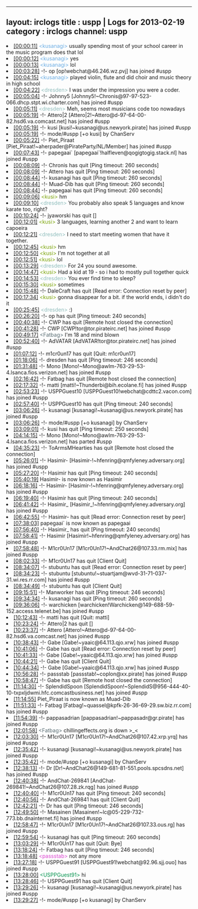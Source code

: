 
---
layout: irclogs
title : uspp | Logs for 2013-02-19
category : irclogs
channel: uspp
---
<li class="logitem"><a href="#00:00:11" name="00:00:11" class="time">[00:00:11]</a> <span class="person" style="color:#6aace3">&lt;kusanagi&gt;</span> usually spending most of your school career in the music program does that lol </li>
<li class="logitem"><a href="#00:00:12" name="00:00:12" class="time">[00:00:12]</a> <span class="person" style="color:#6aace3">&lt;kusanagi&gt;</span> yes </li>
<li class="logitem"><a href="#00:00:13" name="00:00:13" class="time">[00:00:13]</a> <span class="person" style="color:#6aace3">&lt;kusanagi&gt;</span> lol </li>
<li class="logitem"><a href="#00:03:28" name="00:03:28" class="time">[00:03:28]</a> -!- <span class="join">op</span> [op!webchat@46.246.wz.pvj] has joined #uspp </li>
<li class="logitem"><a href="#00:04:15" name="00:04:15" class="time">[00:04:15]</a> <span class="person" style="color:#6aace3">&lt;kusanagi&gt;</span> played violin, flute and did choir and music theory in high school </li>
<li class="logitem"><a href="#00:04:22" name="00:04:22" class="time">[00:04:22]</a> <span class="person" style="color:#90bebd">&lt;dresden&gt;</span> I was under the impression you were a coder. </li>
<li class="logitem"><a href="#00:05:04" name="00:05:04" class="time">[00:05:04]</a> -!- <span class="join">Johnny5</span> [Johnny5!~Chronis@97-97-523-066.dhcp.stpt.wi.charter.com] has joined #uspp </li>
<li class="logitem"><a href="#00:05:11" name="00:05:11" class="time">[00:05:11]</a> <span class="person" style="color:#90bebd">&lt;dresden&gt;</span> Meh, seems most musicians code too nowadays </li>
<li class="logitem"><a href="#00:05:19" name="00:05:19" class="time">[00:05:19]</a> -!- <span class="join">Attero|2</span> [Attero|2!~Attero@d-97-64-00-82.hsd6.va.comcast.net] has joined #uspp </li>
<li class="logitem"><a href="#00:05:19" name="00:05:19" class="time">[00:05:19]</a> -!- <span class="join">kusi</span> [kusi!~kusanagi@us.newyork.pirate] has joined #uspp </li>
<li class="logitem"><a href="#00:05:19" name="00:05:19" class="time">[00:05:19]</a> -!- mode/<span class="mode">#uspp</span> [+o kusi] by ChanServ </li>
<li class="logitem"><a href="#00:05:22" name="00:05:22" class="time">[00:05:22]</a> -!- <span class="join">Piet_Piraat</span> [Piet_Piraat!~aherpader@PirateParty/NL/Member] has joined #uspp </li>
<li class="logitem"><a href="#00:07:43" name="00:07:43" class="time">[00:07:43]</a> -!- <span class="join">papegaai`</span> [papegaai`!halfleven@qogigtogig.stack.nl] has joined #uspp </li>
<li class="logitem"><a href="#00:08:09" name="00:08:09" class="time">[00:08:09]</a> -!- <span class="quit">Chronis</span> has quit [Ping timeout: 260 seconds] </li>
<li class="logitem"><a href="#00:08:09" name="00:08:09" class="time">[00:08:09]</a> -!- <span class="quit">Attero</span> has quit [Ping timeout: 260 seconds] </li>
<li class="logitem"><a href="#00:08:44" name="00:08:44" class="time">[00:08:44]</a> -!- <span class="quit">kusanagi</span> has quit [Ping timeout: 260 seconds] </li>
<li class="logitem"><a href="#00:08:44" name="00:08:44" class="time">[00:08:44]</a> -!- <span class="quit">Muad-Dib</span> has quit [Ping timeout: 260 seconds] </li>
<li class="logitem"><a href="#00:08:44" name="00:08:44" class="time">[00:08:44]</a> -!- <span class="quit">papegaai</span> has quit [Ping timeout: 260 seconds] </li>
<li class="logitem"><a href="#00:09:06" name="00:09:06" class="time">[00:09:06]</a> <span class="person" style="color:#7aa308">&lt;kusi&gt;</span> hm </li>
<li class="logitem"><a href="#00:09:10" name="00:09:10" class="time">[00:09:10]</a> <span class="person" style="color:#90bebd">&lt;dresden&gt;</span> You probably also speak 5 languages and know karate too, right? </li>
<li class="logitem"><a href="#00:10:24" name="00:10:24" class="time">[00:10:24]</a> -!- <span class="quit">jyaworski</span> has quit [] </li>
<li class="logitem"><a href="#00:12:01" name="00:12:01" class="time">[00:12:01]</a> <span class="person" style="color:#7aa308">&lt;kusi&gt;</span> 3 languages, learning another 2 and want to learn capoeira </li>
<li class="logitem"><a href="#00:12:21" name="00:12:21" class="time">[00:12:21]</a> <span class="person" style="color:#90bebd">&lt;dresden&gt;</span> I need to start meeting women that have it together. </li>
<li class="logitem"><a href="#00:12:45" name="00:12:45" class="time">[00:12:45]</a> <span class="person" style="color:#7aa308">&lt;kusi&gt;</span> hm </li>
<li class="logitem"><a href="#00:12:50" name="00:12:50" class="time">[00:12:50]</a> <span class="person" style="color:#7aa308">&lt;kusi&gt;</span> I'm not together at all </li>
<li class="logitem"><a href="#00:12:51" name="00:12:51" class="time">[00:12:51]</a> <span class="person" style="color:#7aa308">&lt;kusi&gt;</span> lol </li>
<li class="logitem"><a href="#00:13:29" name="00:13:29" class="time">[00:13:29]</a> <span class="person" style="color:#90bebd">&lt;dresden&gt;</span> For 24 you sound awesome. </li>
<li class="logitem"><a href="#00:14:47" name="00:14:47" class="time">[00:14:47]</a> <span class="person" style="color:#7aa308">&lt;kusi&gt;</span> Had a kid at 19 - so i had to mostly pull together quick </li>
<li class="logitem"><a href="#00:14:53" name="00:14:53" class="time">[00:14:53]</a> <span class="person" style="color:#90bebd">&lt;dresden&gt;</span> You ever find time to sleep? </li>
<li class="logitem"><a href="#00:15:30" name="00:15:30" class="time">[00:15:30]</a> <span class="person" style="color:#7aa308">&lt;kusi&gt;</span> sometimes </li>
<li class="logitem"><a href="#00:15:48" name="00:15:48" class="time">[00:15:48]</a> -!- <span class="quit">DaleCraft</span> has quit [Read error: Connection reset by peer] </li>
<li class="logitem"><a href="#00:17:34" name="00:17:34" class="time">[00:17:34]</a> <span class="person" style="color:#7aa308">&lt;kusi&gt;</span> gonna disappear for a bit. if the world ends, i didn't do it </li>
<li class="logitem"><a href="#00:25:45" name="00:25:45" class="time">[00:25:45]</a> <span class="person" style="color:#90bebd">&lt;dresden&gt;</span> :) </li>
<li class="logitem"><a href="#00:26:20" name="00:26:20" class="time">[00:26:20]</a> -!- <span class="quit">op</span> has quit [Ping timeout: 240 seconds] </li>
<li class="logitem"><a href="#00:40:38" name="00:40:38" class="time">[00:40:38]</a> -!- <span class="quit">CWP</span> has quit [Remote host closed the connection] </li>
<li class="logitem"><a href="#00:41:28" name="00:41:28" class="time">[00:41:28]</a> -!- <span class="join">CWP</span> [CWP!tor@tor.pirateirc.net] has joined #uspp </li>
<li class="logitem"><a href="#00:49:17" name="00:49:17" class="time">[00:49:17]</a> <span class="person" style="color:#596d73">&lt;Fatbag&gt;</span> I'm 18 and mind blown </li>
<li class="logitem"><a href="#00:52:40" name="00:52:40" class="time">[00:52:40]</a> -!- <span class="join">AdVATAR</span> [AdVATAR!tor@tor.pirateirc.net] has joined #uspp </li>
<li class="logitem"><a href="#01:07:12" name="01:07:12" class="time">[01:07:12]</a> -!- <span class="quit">m1cr0un17</span> has quit [Quit: m1cr0un17] </li>
<li class="logitem"><a href="#01:18:06" name="01:18:06" class="time">[01:18:06]</a> -!- <span class="quit">dresden</span> has quit [Ping timeout: 246 seconds] </li>
<li class="logitem"><a href="#01:31:48" name="01:31:48" class="time">[01:31:48]</a> -!- <span class="join">Mono</span> [Mono!~Mono@awlm-763-29-53-4.lsanca.fios.verizon.net] has joined #uspp </li>
<li class="logitem"><a href="#02:16:42" name="02:16:42" class="time">[02:16:42]</a> -!- <span class="quit">Fatbag</span> has quit [Remote host closed the connection] </li>
<li class="logitem"><a href="#02:17:32" name="02:17:32" class="time">[02:17:32]</a> -!- <span class="join">matti</span> [matti!~Thunderbi@bih.ecolane.fi] has joined #uspp </li>
<li class="logitem"><a href="#02:53:23" name="02:53:23" class="time">[02:53:23]</a> -!- <span class="join">USPPGuest10</span> [USPPGuest10!webchat@cdttc2.vacon.com] has joined #uspp </li>
<li class="logitem"><a href="#02:57:40" name="02:57:40" class="time">[02:57:40]</a> -!- <span class="quit">USPPGuest10</span> has quit [Ping timeout: 240 seconds] </li>
<li class="logitem"><a href="#03:06:26" name="03:06:26" class="time">[03:06:26]</a> -!- <span class="join">kusanagi</span> [kusanagi!~kusanagi@us.newyork.pirate] has joined #uspp </li>
<li class="logitem"><a href="#03:06:26" name="03:06:26" class="time">[03:06:26]</a> -!- mode/<span class="mode">#uspp</span> [+o kusanagi] by ChanServ </li>
<li class="logitem"><a href="#03:09:01" name="03:09:01" class="time">[03:09:01]</a> -!- <span class="quit">kusi</span> has quit [Ping timeout: 250 seconds] </li>
<li class="logitem"><a href="#04:14:15" name="04:14:15" class="time">[04:14:15]</a> -!- <span class="part">Mono</span> [Mono!~Mono@awlm-763-29-53-4.lsanca.fios.verizon.net] has parted #uspp </li>
<li class="logitem"><a href="#04:35:23" name="04:35:23" class="time">[04:35:23]</a> -!- <span class="quit">ToArmsMHearties</span> has quit [Remote host closed the connection] </li>
<li class="logitem"><a href="#05:26:01" name="05:26:01" class="time">[05:26:01]</a> -!- <span class="join">Hasimir-</span> [Hasimir-!~hfenring@qmfyleney.adversary.org] has joined #uspp </li>
<li class="logitem"><a href="#05:27:20" name="05:27:20" class="time">[05:27:20]</a> -!- <span class="quit">Hasimir</span> has quit [Ping timeout: 240 seconds] </li>
<li class="logitem"><a href="#05:40:19" name="05:40:19" class="time">[05:40:19]</a> <span class="nick">Hasimir-</span> is now known as <span class="nick">Hasimir</span> </li>
<li class="logitem"><a href="#06:18:16" name="06:18:16" class="time">[06:18:16]</a> -!- <span class="join">Hasimir-</span> [Hasimir-!~hfenring@qmfyleney.adversary.org] has joined #uspp </li>
<li class="logitem"><a href="#06:19:40" name="06:19:40" class="time">[06:19:40]</a> -!- <span class="quit">Hasimir</span> has quit [Ping timeout: 240 seconds] </li>
<li class="logitem"><a href="#06:41:42" name="06:41:42" class="time">[06:41:42]</a> -!- <span class="join">Hasimir_</span> [Hasimir_!~hfenring@qmfyleney.adversary.org] has joined #uspp </li>
<li class="logitem"><a href="#06:42:55" name="06:42:55" class="time">[06:42:55]</a> -!- <span class="quit">Hasimir-</span> has quit [Read error: Connection reset by peer] </li>
<li class="logitem"><a href="#07:38:03" name="07:38:03" class="time">[07:38:03]</a> <span class="nick">papegaai`</span> is now known as <span class="nick">papegaai</span> </li>
<li class="logitem"><a href="#07:56:40" name="07:56:40" class="time">[07:56:40]</a> -!- <span class="quit">Hasimir_</span> has quit [Ping timeout: 240 seconds] </li>
<li class="logitem"><a href="#07:58:41" name="07:58:41" class="time">[07:58:41]</a> -!- <span class="join">Hasimir</span> [Hasimir!~hfenring@qmfyleney.adversary.org] has joined #uspp </li>
<li class="logitem"><a href="#07:58:48" name="07:58:48" class="time">[07:58:48]</a> -!- <span class="join">M1cr0Un17</span> [M1cr0Un17!~AndChat26@107.33.rm.mix] has joined #uspp </li>
<li class="logitem"><a href="#08:02:33" name="08:02:33" class="time">[08:02:33]</a> -!- <span class="quit">M1cr0Un17</span> has quit [Client Quit] </li>
<li class="logitem"><a href="#08:34:07" name="08:34:07" class="time">[08:34:07]</a> -!- <span class="quit">stubuntu</span> has quit [Read error: Connection reset by peer] </li>
<li class="logitem"><a href="#08:34:23" name="08:34:23" class="time">[08:34:23]</a> -!- <span class="join">stubuntu</span> [stubuntu!~stuartjam@wvd-31-71-037-31.wi.res.rr.com] has joined #uspp </li>
<li class="logitem"><a href="#08:34:49" name="08:34:49" class="time">[08:34:49]</a> -!- <span class="quit">stubuntu</span> has quit [Client Quit] </li>
<li class="logitem"><a href="#09:15:51" name="09:15:51" class="time">[09:15:51]</a> -!- <span class="quit">Manworker</span> has quit [Ping timeout: 246 seconds] </li>
<li class="logitem"><a href="#09:34:34" name="09:34:34" class="time">[09:34:34]</a> -!- <span class="quit">kusanagi</span> has quit [Ping timeout: 260 seconds] </li>
<li class="logitem"><a href="#09:36:06" name="09:36:06" class="time">[09:36:06]</a> -!- <span class="join">warchicken</span> [warchicken!Warchicken@149-688-59-152.access.telenet.be] has joined #uspp </li>
<li class="logitem"><a href="#10:12:43" name="10:12:43" class="time">[10:12:43]</a> -!- <span class="quit">matti</span> has quit [Quit: matti] </li>
<li class="logitem"><a href="#10:23:24" name="10:23:24" class="time">[10:23:24]</a> -!- <span class="quit">Attero|2</span> has quit [] </li>
<li class="logitem"><a href="#10:23:37" name="10:23:37" class="time">[10:23:37]</a> -!- <span class="join">Attero</span> [Attero!~Attero@d-97-64-00-82.hsd6.va.comcast.net] has joined #uspp </li>
<li class="logitem"><a href="#10:38:43" name="10:38:43" class="time">[10:38:43]</a> -!- <span class="join">Gabe</span> [Gabe!~yaaic@64.113.qjo.xrw] has joined #uspp </li>
<li class="logitem"><a href="#10:41:06" name="10:41:06" class="time">[10:41:06]</a> -!- <span class="quit">Gabe</span> has quit [Read error: Connection reset by peer] </li>
<li class="logitem"><a href="#10:41:33" name="10:41:33" class="time">[10:41:33]</a> -!- <span class="join">Gabe</span> [Gabe!~yaaic@64.113.qjo.xrw] has joined #uspp </li>
<li class="logitem"><a href="#10:44:21" name="10:44:21" class="time">[10:44:21]</a> -!- <span class="quit">Gabe</span> has quit [Client Quit] </li>
<li class="logitem"><a href="#10:44:34" name="10:44:34" class="time">[10:44:34]</a> -!- <span class="join">Gabe</span> [Gabe!~yaaic@64.113.qjo.xrw] has joined #uspp </li>
<li class="logitem"><a href="#10:56:28" name="10:56:28" class="time">[10:56:28]</a> -!- <span class="join">passstab</span> [passstab!~coplon@xx.pirate] has joined #uspp </li>
<li class="logitem"><a href="#10:58:47" name="10:58:47" class="time">[10:58:47]</a> -!- <span class="quit">Gabe</span> has quit [Remote host closed the connection] </li>
<li class="logitem"><a href="#11:14:30" name="11:14:30" class="time">[11:14:30]</a> -!- <span class="join">SplendidSpoon</span> [SplendidSpoon!~SplendidS@956-444-40-10-txpxljdwmi.hfc.comcastbusiness.net] has joined #uspp </li>
<li class="logitem"><a href="#11:14:55" name="11:14:55" class="time">[11:14:55]</a> <span class="nick">Piet_Piraat</span> is now known as <span class="nick">Muad-Dib</span> </li>
<li class="logitem"><a href="#11:51:33" name="11:51:33" class="time">[11:51:33]</a> -!- <span class="join">Fatbag</span> [Fatbag!~quassel@kpfk-26-36-69-29.sw.biz.rr.com] has joined #uspp </li>
<li class="logitem"><a href="#11:54:39" name="11:54:39" class="time">[11:54:39]</a> -!- <span class="join">pappasadrian</span> [pappasadrian!~pappasadr@gr.pirate] has joined #uspp </li>
<li class="logitem"><a href="#12:01:58" name="12:01:58" class="time">[12:01:58]</a> <span class="person" style="color:#596d73">&lt;Fatbag&gt;</span> chillingeffects.org is down &gt;_&lt; </li>
<li class="logitem"><a href="#12:03:30" name="12:03:30" class="time">[12:03:30]</a> -!- <span class="join">M1cr0Un17</span> [M1cr0Un17!~AndChat26@107.42.xrp.yrq] has joined #uspp </li>
<li class="logitem"><a href="#12:35:42" name="12:35:42" class="time">[12:35:42]</a> -!- <span class="join">kusanagi</span> [kusanagi!~kusanagi@us.newyork.pirate] has joined #uspp </li>
<li class="logitem"><a href="#12:35:42" name="12:35:42" class="time">[12:35:42]</a> -!- mode/<span class="mode">#uspp</span> [+o kusanagi] by ChanServ </li>
<li class="logitem"><a href="#12:38:13" name="12:38:13" class="time">[12:38:13]</a> -!- <span class="join">Dr</span> [Dr!~AndChat26@149-681-81-551.pools.spcsdns.net] has joined #uspp </li>
<li class="logitem"><a href="#12:40:38" name="12:40:38" class="time">[12:40:38]</a> -!- <span class="join">AndChat-269841</span> [AndChat-269841!~AndChat26@107.28.zk.rqg] has joined #uspp </li>
<li class="logitem"><a href="#12:40:40" name="12:40:40" class="time">[12:40:40]</a> -!- <span class="quit">M1cr0Un17</span> has quit [Ping timeout: 240 seconds] </li>
<li class="logitem"><a href="#12:40:56" name="12:40:56" class="time">[12:40:56]</a> -!- <span class="quit">AndChat-269841</span> has quit [Client Quit] </li>
<li class="logitem"><a href="#12:42:21" name="12:42:21" class="time">[12:42:21]</a> -!- <span class="quit">Dr</span> has quit [Ping timeout: 246 seconds] </li>
<li class="logitem"><a href="#12:49:50" name="12:49:50" class="time">[12:49:50]</a> -!- <span class="join">Masainen</span> [Masainen!~lc@05-229-732-773.bb.dnainternet.fi] has joined #uspp </li>
<li class="logitem"><a href="#12:58:47" name="12:58:47" class="time">[12:58:47]</a> -!- <span class="join">M1cr0Un17</span> [M1cr0Un17!~AndChat26@107.33.ous.rg] has joined #uspp </li>
<li class="logitem"><a href="#12:59:54" name="12:59:54" class="time">[12:59:54]</a> -!- <span class="quit">kusanagi</span> has quit [Ping timeout: 260 seconds] </li>
<li class="logitem"><a href="#13:03:29" name="13:03:29" class="time">[13:03:29]</a> -!- <span class="quit">M1cr0Un17</span> has quit [Quit: Bye] </li>
<li class="logitem"><a href="#13:18:24" name="13:18:24" class="time">[13:18:24]</a> -!- <span class="quit">Fatbag</span> has quit [Ping timeout: 246 seconds] </li>
<li class="logitem"><a href="#13:18:48" name="13:18:48" class="time">[13:18:48]</a> <span class="person" style="color:#dc45d1">&lt;passstab&gt;</span> not any more </li>
<li class="logitem"><a href="#13:27:18" name="13:27:18" class="time">[13:27:18]</a> -!- <span class="join">USPPGuest91</span> [USPPGuest91!webchat@92.96.sjj.ouo] has joined #uspp </li>
<li class="logitem"><a href="#13:28:00" name="13:28:00" class="time">[13:28:00]</a> <span class="person" style="color:#01924c">&lt;USPPGuest91&gt;</span> hi </li>
<li class="logitem"><a href="#13:28:46" name="13:28:46" class="time">[13:28:46]</a> -!- <span class="quit">USPPGuest91</span> has quit [Client Quit] </li>
<li class="logitem"><a href="#13:29:26" name="13:29:26" class="time">[13:29:26]</a> -!- <span class="join">kusanagi</span> [kusanagi!~kusanagi@us.newyork.pirate] has joined #uspp </li>
<li class="logitem"><a href="#13:29:27" name="13:29:27" class="time">[13:29:27]</a> -!- mode/<span class="mode">#uspp</span> [+o kusanagi] by ChanServ </li>


